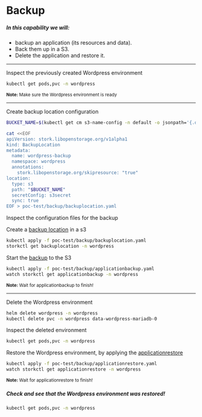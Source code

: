 # Backup

##### In this capability we will:
* backup an application (its resources and data). 
* Back them up in a S3.
* Delete the application and restore it.

--- 


Inspect the previously created Wordpress environment
```bash
kubectl get pods,pvc -n wordpress
```
<sup><strong>Note:</strong> Make sure the Wordpress environment is ready</sup>

-----

Create backup location configuration
```bash
BUCKET_NAME=$(kubectl get cm s3-name-config -n default -o jsonpath='{.data.bucket_name}')

cat <<EOF
apiVersion: stork.libopenstorage.org/v1alpha1
kind: BackupLocation
metadata:
  name: wordpress-backup
  namespace: wordpress
  annotations:
    stork.libopenstorage.org/skipresource: "true"
location:
  type: s3
  path: "$BUCKET_NAME"
  secretConfig: s3secret
  sync: true 
EOF > poc-test/backup/backuplocation.yaml
```

Inspect the configuration files for the backup

Create a [backup location](../snippets/backup/backuplocation.yaml) in a s3
```bash
kubectl apply -f poc-test/backup/backuplocation.yaml
storkctl get backuplocation -n wordpress
```

Start the [backup](../snippets/backup/applicationbackup.yaml) to the S3
```bash
kubectl apply -f poc-test/backup/applicationbackup.yaml
watch storkctl get applicationbackup -n wordpress
```
<sup><strong>Note:</strong> Wait for applicationbackup to finish!</sup>

-----

Delete the Wordpress environment
```bash
helm delete wordpress -n wordpress
kubectl delete pvc -n wordpress data-wordpress-mariadb-0
```

Inspect the deleted environment
```bash
kubectl get pods,pvc -n wordpress
```

Restore the Wordpress environment, by applying the [applicationrestore](../snippets/backup/applicationrestore.yaml)
```bash
kubectl apply -f poc-test/backup/applicationrestore.yaml
watch storkctl get applicationrestore -n wordpress
```
<sup><strong>Note:</strong> Wait for applicationrestore to finish!</sup>


##### Check and see that the Wordpress environment was restored!

```bash
kubectl get pods,pvc -n wordpress
```
